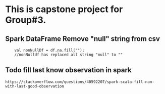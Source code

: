 
# This is capstone project for Group#3.

## Spark DataFrame Remove "null" string from csv
```
    val nonNullDf = df.na.fill("");
    //nonNulldf has replaced all string "null" to ""
```

## Todo fill last know observation in spark
```
https://stackoverflow.com/questions/40592207/spark-scala-fill-nan-with-last-good-observation
```
